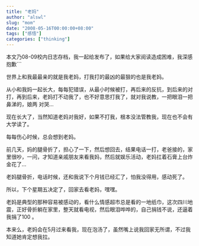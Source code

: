 ```yaml
---
title: "老妈"
author: "alswl"
slug: "mom"
date: "2008-05-16T00:00:00+08:00"
tags: ["感悟"]
categories: ["thinking"]
---
```


本文乃08-09校内日志存档，我一起给发布了，如果给大家阅读造成困难，我深感抱歉```

世界上和我最最亲的就是我老妈，打我打的最凶的最狠的也是我老妈。

从小和我妈一起长大，每每犯错误，从最小时候被打，再后来的反抗，到后来的对打，再到后来，老妈打不动我了，也不好意思打我了，就对我说教，一把眼泪一把鼻涕的，娘两
对哭...

现在长大了，当然知道老妈对我好，如果不打我，根本没法管教我，现在也不会有大学读了。

每每伤心时候，总会想到老妈。

前几天，妈的腿骨折了，担心了一下，然后想回去，结果电话一打，老爸接的，家里很吵，一问，才知道亲戚朋友来看我妈，然后就娱乐活动，老妈扛着石膏上台炸金花了...

老妈腿骨折，电话时候，还和我说下个月钱已经汇了，怕我没得用，感动死了。

所以，下个星期五决定了，回家去看老妈，嘿嘿。

老妈是典型的那种容易被感动的，看什么情感超市总是看的一地纸巾，这次四川地震，正好骨折躺在家里，整天就看电视，然后眼泪哗哗的，自己捐钱不说，还逼着我捐了100
。

本来么，老妈会在5月过来看我，现在泡汤了，虽然嘴上说我回家无所谓，不过我知道她肯定想我拉。
